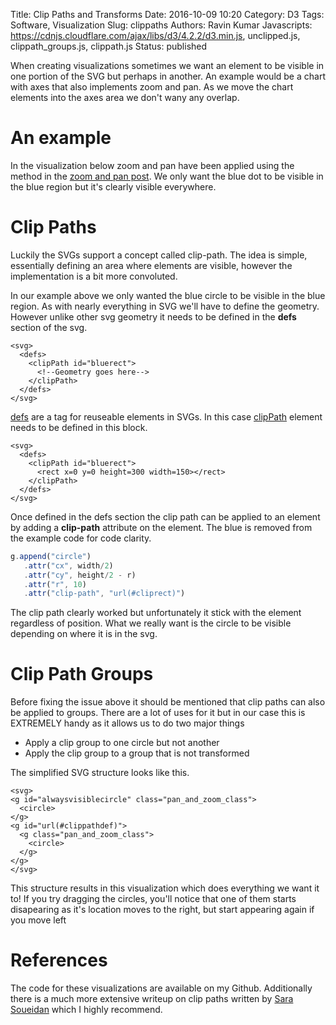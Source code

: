 Title: Clip Paths and Transforms
Date: 2016-10-09 10:20
Category: D3 
Tags: Software, Visualization
Slug: clippaths 
Authors: Ravin Kumar
Javascripts: https://cdnjs.cloudflare.com/ajax/libs/d3/4.2.2/d3.min.js, unclipped.js, clippath_groups.js, clippath.js
Status: published

When creating visualizations sometimes we want an element to be visible 
in one portion of the SVG but perhaps in another. An example would be a chart
with axes that also implements zoom and pan. As we move the chart elements
into the axes area we don't wany any overlap.

# An example
In the visualization below zoom and pan have been applied using the method in
the [zoom and pan post]({filename}ImplementingD3Zoom.md). We only want the blue
dot to be visible in the blue region but it's clearly visible everywhere.

<div id="unclipped"></div>

# Clip Paths
Luckily the SVGs support a concept called clip-path. The idea is simple,
essentially defining an area where elements are visible, however the implementation
is a bit more convoluted.  
  
In our example above we only wanted the blue circle to be visible in the blue 
region. As with nearly everything in SVG we'll have to define the geometry.
However unlike other svg geometry it needs to be defined in the **defs**
section of the svg.
```SVG
<svg>
  <defs>
    <clipPath id="bluerect">
      <!--Geometry goes here-->
    </clipPath>
  </defs> 
</svg>
```

[defs](https://developer.mozilla.org/en-US/docs/Web/SVG/Element/defs)
are a tag for reuseable elements in SVGs. In this case 
[clipPath](https://developer.mozilla.org/en-US/docs/Web/SVG/Element/clipPath)
element needs to be defined in this block.


```SVG
<svg>
  <defs>
    <clipPath id="bluerect">
      <rect x=0 y=0 height=300 width=150></rect>
    </clipPath>
  </defs> 
</svg>
```

Once defined in the defs section the clip path can be applied to an element
by adding a **clip-path** attribute on the element. The blue is removed
from the example code for code clarity.  

```javascript
g.append("circle")
   .attr("cx", width/2)
   .attr("cy", height/2 - r)
   .attr("r", 10)
   .attr("clip-path", "url(#cliprect)")
```

<div id="staticclipped"></div>
The clip path clearly worked but unfortunately it stick with the element
regardless of position. What we really want is the circle to be visible
depending on where it is in the svg.

# Clip Path Groups
Before fixing the issue above it should be mentioned that clip paths 
can also be applied to groups. There are a lot of uses for it but in our 
case this is EXTREMELY handy as it allows us to do two major things

* Apply a clip group to one circle but not another
* Apply the clip group to a group that is not transformed

The simplified SVG structure looks like this.

```SVG
<svg>
<g id="alwaysvisiblecircle" class="pan_and_zoom_class">
  <circle>
</g>
<g id="url(#clippathdef)">
  <g class="pan_and_zoom_class">
    <circle>
  </g>
</g>
</svg>
```

<div id="clipped"></div>

This structure results in this visualization which does everything we want it
to! If you try dragging the circles, you'll notice that one of them starts
disapearing as it's location moves to the right, but start appearing again
if you move left

# References
The code for these visualizations are available on my Github. Additionally
there is a much more extensive writeup on clip paths written by
[Sara Soueidan](https://sarasoueidan.com/blog/css-svg-clipping/) which
I highly recommend. 



